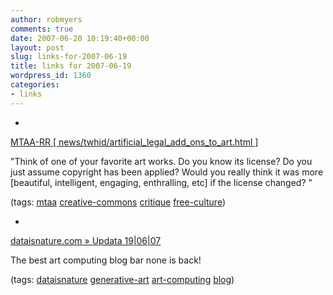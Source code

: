 ```yaml
---
author: robmyers
comments: true
date: 2007-06-20 10:19:40+00:00
layout: post
slug: links-for-2007-06-19
title: links for 2007-06-19
wordpress_id: 1360
categories:
- links
---
```


  

  *   


[MTAA-RR [ news/twhid/artificial_legal_add_ons_to_art.html ]](http://www.mtaa.net/mtaaRR/news/twhid/artificial_legal_add_ons_to_art.html)

  


"Think of one of your favorite art works. Do you know its license? Do you just assume copyright has been applied? Would you really think it was more [beautiful, intelligent, engaging, enthralling, etc] if the license changed? "

  


(tags: [mtaa](http://del.icio.us/robmyers/mtaa) [creative-commons](http://del.icio.us/robmyers/creative-commons) [critique](http://del.icio.us/robmyers/critique) [free-culture](http://del.icio.us/robmyers/free-culture))

  

  

  *   


[dataisnature.com » Updata 19|06|07](http://dataisnature.com/?p=373)

  


The best art computing blog bar none is back!

  


(tags: [dataisnature](http://del.icio.us/robmyers/dataisnature) [generative-art](http://del.icio.us/robmyers/generative-art) [art-computing](http://del.icio.us/robmyers/art-computing) [blog](http://del.icio.us/robmyers/blog))

  

  
  


